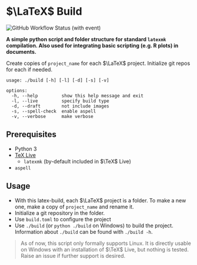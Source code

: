 # $\LaTeX$ Build
![GitHub Workflow Status (with event)](https://img.shields.io/github/actions/workflow/status/jeggao/latex-build/unit-tests.yml)

__A simple python script and folder structure for standard `latexmk` compilation. Also used for integrating basic scripting (e.g. R plots) in documents.__

Create copies of `project_name` for each $\LaTeX$ project. Initialize git repos for each if needed.

```
usage: ./build [-h] [-l] [-d] [-s] [-v]

options:
  -h, --help         show this help message and exit
  -l, --live         specify build type
  -d, --draft        not include images
  -s, --spell-check  enable aspell
  -v, --verbose      make verbose
```

## Prerequisites
- Python 3
- [TeX Live](https://tug.org/texlive/)
  - `latexmk` (by-default included in $\TeX$ Live)
- `aspell`

## Usage
- With this latex-build, each $\LaTeX$ project is a folder. To make a new one, make a copy of `project_name` and rename it.
- Initialize a git repository in the folder.
- Use `build.toml` to configure the project
- Use `./build` (or `python ./build` on Windows) to build the project. Information about `./build` can be found with `./build -h`.

> As of now, this script only formally supports Linux. It is directly usable on Windows with an installation of $\TeX$ Live, but nothing is tested. Raise an issue if further support is desired.
